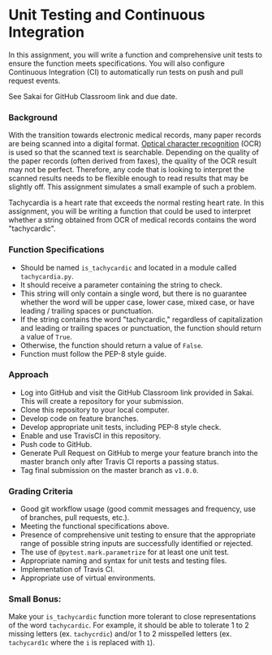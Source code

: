 # Unit Testing and Continuous Integration

In this assignment, you will write a function and comprehensive unit tests to
ensure the function meets specifications.  You will also configure Continuous
Integration (CI) to automatically run tests on push and pull request events.

See Sakai for GitHub Classroom link and due date.

### Background
With the transition towards electronic medical records, many paper records are
being scanned into a digital format.  [Optical character recognition](https://en.wikipedia.org/wiki/Optical_character_recognition)
(OCR) is used so that the scanned text is searchable.  Depending on the 
quality of the paper records (often derived from faxes), the quality of the 
OCR result may not be perfect.  Therefore, any code that is looking to 
interpret the scanned results needs to be flexible enough to read results that
may be slightly off.  This assignment simulates a small example of such a
problem.  

Tachycardia is a heart rate that exceeds the normal resting heart rate.  In
this assignment, you will be writing a function that could be used to
interpret whether a string obtained from OCR of medical records contains the 
word "tachycardic". 

### Function Specifications
* Should be named `is_tachycardic` and located in a module called 
`tachycardia.py`.
* It should receive a parameter containing the string to check.
* This string will only contain a single word, but there is no guarantee
whether the word will be upper case, lower case, mixed case, or have leading /
trailing spaces or punctuation.
* If the string contains the word "tachycardic," regardless of capitalization
and leading or trailing spaces or punctuation, the function should return a 
value of `True`.
* Otherwise, the function should return a value of `False`.
* Function must follow the PEP-8 style guide.

### Approach
* Log into GitHub and visit the GitHub Classroom link provided in Sakai.  This
  will create a repository for your submission.
* Clone this repository to your local computer.
* Develop code on feature branches.
* Develop appropriate unit tests, including PEP-8 style check.
* Enable and use TravisCI in this repository.
* Push code to GitHub.
* Generate Pull Request on GitHub to merge your feature branch into the master
branch only after Travis CI reports a passing status.
* Tag final submission on the master branch as `v1.0.0`.


### Grading Criteria
* Good git workflow usage (good commit messages and frequency, use of branches,
pull requests, etc.).
* Meeting the functional specifications above.
* Presence of comprehensive unit testing to ensure that the appropriate range 
of possible string inputs are successfully identified or rejected.
* The use of `@pytest.mark.parametrize` for at least one unit test.
* Appropriate naming and syntax for unit tests and testing files.
* Implementation of Travis CI.
* Appropriate use of virtual environments.

### Small Bonus:
Make your `is_tachycardic` function more tolerant to close representations of
the word `tachycardic`.  For example, it should be able to tolerate 1 to 2
missing letters (ex. `tachycrdic`) and/or 1 to 2 misspelled letters
(ex. `tachycard1c` where the `i` is replaced with `1`).
